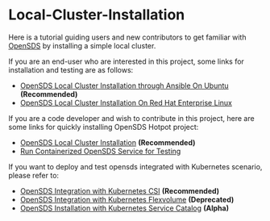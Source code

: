 # Local-Cluster-Installation

Here is a tutorial guiding users and new contributors to get familiar with [OpenSDS](https://github.com/opensds/soda-controller) by installing a simple local cluster.

If you are an end-user who are interested in this project, some links for installation and testing are as follows:
- [OpenSDS Local Cluster Installation through Ansible On Ubuntu](https://github.com/opensds/soda-controller/wiki/OpenSDS-Cluster-Installation-through-Ansible) **(Recommended)**
- [OpenSDS Local Cluster Installation On Red Hat Enterprise Linux](https://github.com/opensds/soda-controller/wiki/OpenSDS-Cluster-Installation-On-Red-Hat-Enterprise-Linux)

If you are a code developer and wish to contribute in this project, here are some links for quickly installing OpenSDS
Hotpot project:
- [OpenSDS Local Cluster Installation](https://github.com/opensds/soda-controller/wiki/OpenSDS-Local-Cluster-with-Multi-tenants-Installation) **(Recommended)**
- [Run Containerized OpenSDS Service for Testing](https://github.com/opensds/soda-controller/wiki/How-to-Run-Containerized-OpenSDS-for-Testing-Work)

If you want to deploy and test opensds integrated with Kubernetes scenario, please refer to:
- [OpenSDS Integration with Kubernetes CSI](https://github.com/opensds/soda-controller/wiki/OpenSDS-Integration-with-Kubernetes-CSI) **(Recommended)**
- [OpenSDS Integration with Kubernetes Flexvolume](https://github.com/opensds/soda-controller/wiki/OpenSDS-Integration-with-Kubernetes-Flexvolume) **(Deprecated)**
- [OpenSDS Installation with Kubernetes Service Catalog](https://github.com/opensds/soda-controller/wiki/OpenSDS-Installation-with-Kubernetes-Service-Catalog) **(Alpha)**
